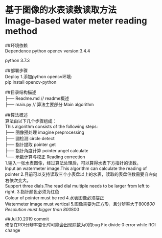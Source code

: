 基于图像的水表读数读取方法  
Image-based water meter reading method
==================

##环境依赖  
Dependence
python opencv version:3.4.4

python 3.7.3

##部署步骤  
Deploy
1.添加python opencv环境:  
pip install opencv-python

##目录结构描述  
├── Readme.md                   // readme概述  
├── main.py                     // 算法主要部分  Main algorithm

##算法概述  
算法由以下几个步骤组成：  
This algorithm consists of the following steps:  
├── 图像预处理  imagine preprocessing  
├── 圆检测  circle detect  
├── 指针提取  pointer get  
├── 指针角度计算  pointer angel calculate  
└── 示数计算与校正  Reading correction  
1.输入一张水表图像，经过算法处理后，可以算得水表下方指针的读数。  
Input an watermeter image.This algorithm can calculate the reading of pointer
2.目前可以支持读取三个小表盘以上的水表，读取的表盘倍数需要自左向右依次变大。  
Support three dials.The read dial multiple needs to be larger from left to right.
3.指针颜色必须为红色  
Colour of pointer must be red
4.水表图像必须摆正  
Watermeter image must vertical
5.图像需要为正方形，且分辨率大于800*800
Resolution must bigger than 800*800

##Jul.10.2019 commit  
修复在ROI分辨率变化时可能会出现除数为0的bug
Fix divide 0 error while ROI change

